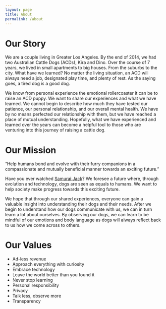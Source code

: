 ```yaml
---
layout: page
title: About
permalink: /about
---
```


# Our Story

We are a couple living in Greater Los Angeles.  By the end of 2014, we had two Australian Cattle Dogs (ACDs), Kira and Dino. Over the course of 7 years, we lived in small apartments to big houses. From the suburbs to the city. What have we learned? No matter the living situation, an ACD will always need a job, designated play time, and plenty of rest. As the saying goes, a tired dog is a good dog.

We know from personal experience the emotional rollercoaster it can be to raise an ACD puppy. We want to share our experiences and what we have learned. We cannot begin to describe how much they have tested our patience, our personal relationship, and our overall mental health. We have by no means perfected our relationship with them, but we have reached a place of mutual understanding. Hopefully, what we have experienced and learned over the years can become a helpful tool to those who are venturing into this journey of raising a cattle dog.

# Our Mission

“Help humans bond and evolve with their furry companions in a compassionate and mutually beneficial manner towards an exciting future.”

Have you ever watched [Samurai Jack][samurai-jack-canines]?  We foresee a future where, through evolution and technology, dogs are seen as equals to humans.  We want to help society make progress towards this exciting future.

We hope that through our shared experiences, everyone can gain a valuable insight into understanding their dogs and their needs. After we begin to understand how our dogs communicate with us, we can in turn learn a lot about ourselves. By observing our dogs, we can learn to be mindful of our emotions and body language as dogs will always reflect back to us how we come across to others.

# Our Values

- Ad-less revenue
- Approach everything with curiosity
- Embrace technology
- Leave the world better than you found it
- Never stop learning
- Personal responsibility
- Privacy
- Talk less, observe more
- Transparency

[samurai-jack-canines]: https://samuraijack.fandom.com/wiki/The_Canine_Archaeologists
